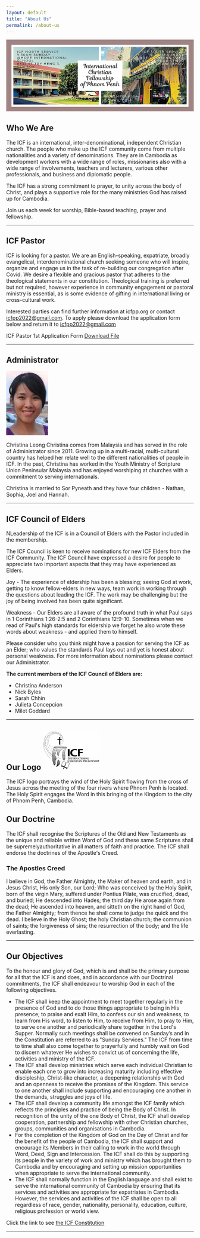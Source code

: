```yaml
---
layout: default
title: "About Us"
permalink: /about-us
---
```

![ICF group photo](assets/images/icf-banner.jpg)

## Who We Are

The ICF is an international, inter-denominational, independent Christian church.
The people who make up the ICF community come from multiple nationalities and a
variety of denominations. They are in Cambodia as development workers with a wide
range of roles, missionaries also with a wide range of involvements, teachers and
lecturers, various other professionals, and business and diplomatic people. 

The ICF has a strong commitment to prayer, to unity across the body of Christ, 
and plays a supportive role for the many ministries God has raised up for Cambodia.

Join us each week for worship, Bible-based teaching, prayer and fellowship.

---
## ICF Pastor
ICF is looking for a pastor. We are an English-speaking, expatriate, broadly evangelical,
interdenominational church seeking someone who will inspire, organize and engage
us in the task of re-building our congregation after Covid. We desire a flexible
and gracious pastor that adheres to the theological statements in our constitution.
Theological training is preferred but not required, however experience in community
engagement or pastoral ministry is essential, as is some evidence of gifting in
international living or cross-cultural work.

Interested parties can find further information at icfpp.org or contact
[icfpp2022@gmail.com](icfpp2022@gmail.com). To apply please download the application form below and return
it to [icfpp2022@gmail.com](icfpp2022@gmail.com)

ICF Pastor 1st Application Form
[Download File](https://www.icfpp.org/uploads/4/8/4/3/48437963/icf_pastor_1st_application.pdf)

---
## Administrator
![Christina Leong](assets/images/Christina-Leong.jpg)

Christina Leong
Christina comes from Malaysia and has served in the role of Administrator since 2011.
Growing up in a multi-racial, multi-cultural country has helped her relate well to
the different nationalities of people in ICF. In the past, Christina has worked in
the Youth Ministry of Scripture Union Peninsular Malaysia and has enjoyed worshiping
at churches with a commitment to serving internationals.

Christina is married to Sor Pyneath and they have four children - Nathan, Sophia, Joel and Hannah.

---
## ICF Council of Elders

NLeadership of the ICF is in a Council of Elders with the Pastor included in the membership.
 
The ICF Council is keen to receive nominations for new ICF Elders from the ICF Community. The ICF Council have expressed a desire for people to appreciate two important aspects that they may have experienced as Elders.
 
Joy - The experience of eldership has been a blessing; seeing God at work, getting to know fellow-elders in new ways, team work in working through the questions about leading the ICF. The work may be challenging but the joy of being involved has been quite significant.
 
Weakness - Our Elders are all aware of the profound truth in what Paul says in 1 Corinthians 1:26-2:5 and 2 Corinthians 12:9-10. Sometimes when we read of Paul's high standards for eldership we forget he also wrote these words about weakness - and applied them to himself.
 
Please consider who you think might have a passion for serving the ICF as an Elder; who values the standards Paul lays out and yet is honest about personal weakness. For more information about nominations please contact our Administrator.
 
**The current members of the ICF Council of Elders are:**
- Christina Anderson
- Nick Byles
- Sarah Chhin
- Julieta Concepcion
- Milet Goddard

---
## Our Logo ![ICF Logo](assets/images/icf-logo.jpg)

The ICF logo portrays the wind of the Holy Spirit flowing from the cross of Jesus
across the meeting of the four rivers where Phnom Penh is located.
The Holy Spirit engages the Word in this bringing of the Kingdom to the city of Phnom Penh, Cambodia.

## Our Doctrine
The ICF shall recognise the Scriptures of the Old and New Testaments as the unique and reliable written Word of God and these same Scriptures shall be supremelyauthoritative in all matters of faith and practice. The ICF shall endorse the doctrines of the Apostle's Creed.

### The Apostles Creed 
I believe in God, the Father Almighty, the Maker of heaven and earth,
and in Jesus Christ, His only Son, our Lord;
Who was conceived by the Holy Spirit, born of the virgin Mary,
suffered under Pontius Pilate, was crucified, dead, and buried;
He descended into Hades; the third day He arose again from the dead;
He ascended into heaven, and sitteth on the right hand of God, the Father Almighty;
from thence he shall come to judge the quick and the dead.
I believe in the Holy Ghost; the holy Christian church; the communion of saints;
the forgiveness of sins; the resurrection of the body; and the life everlasting.

---
## Our Objectives
To the honour and glory of God, which is and shall be the primary purpose for all that the ICF is and does, and in accordance with our Doctrinal commitments, the ICF shall endeavour to worship God in each of the following objectives.

- The ICF shall keep the appointment to meet together regularly in the presence of God and to do those things appropriate to being in His presence; to praise and exalt Him, to confess our sin and weakness, to learn from His word, to listen to Him, to receive from Him, to pray to Him, to serve one another and periodically share together in the Lord's Supper. Normally such meetings shall be convened on Sunday’s and in the Constitution are referred to as "Sunday Services." The ICF from time to time shall also come together to prayerfully and humbly wait on God to discern whatever He wishes to convict us of concerning the life, activities and ministry of the ICF.                             
- The ICF shall develop ministries which serve each individual Christian to enable each one to grow into increasing maturity including effective discipleship, Christ-like character, a deepening relationship with God and an openness to receive the promises of the Kingdom. This service to one another shall include supporting and encouraging one another in the demands, struggles and joys of life.                                                                                                            
- The ICF shall develop a community life amongst the ICF family which reflects the principles and practice of being the Body of Christ. In recognition of the unity of the one Body of Christ, the ICF shall develop cooperation, partnership and fellowship with other Christian churches, groups, communities and organisations in Cambodia.                      
- For the completion of the Kingdom of God on the Day of Christ and for the benefit of the people of Cambodia, the ICF shall support and encourage its Members in their calling to work in the world through Word, Deed, Sign and Intercession. The ICF shall do this by supporting its people in the variety of work and ministry which has brought them to Cambodia and by encouraging and setting up mission opportunities when appropriate to serve the international community.                                                                                                                                                  
- The ICF shall normally function in the English language and shall exist to serve the international community of Cambodia by ensuring that its services and activities are appropriate for expatriates in Cambodia. However, the services and activities of the ICF shall be open to all regardless of race, gender, nationality, personality, education, culture, religious profession or world view.

Click the link to see [the ICF Constitution](https://www.icfpp.org/uploads/4/8/4/3/48437963/icf_constituion_final_revision_with_clause_8_1_moved_to_7_8_and_7_9_replaced_etc_mon_13_dec_pm_.pdf)

---
